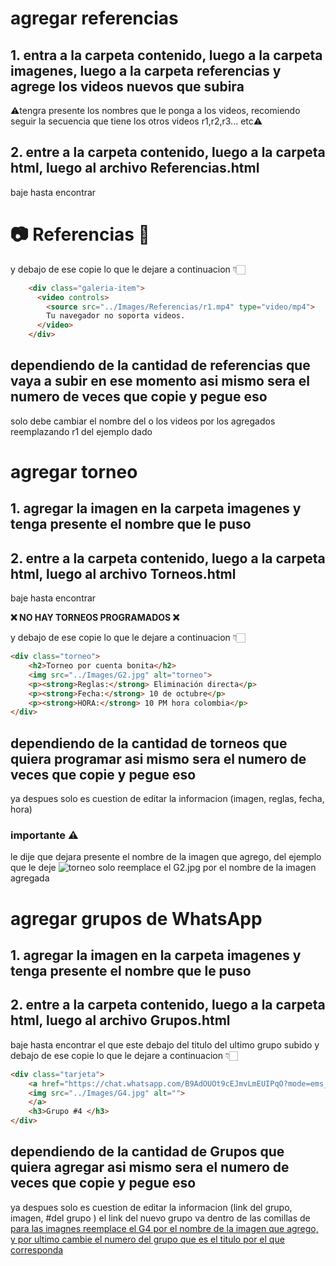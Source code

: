# agregar referencias
## 1. entra a la carpeta contenido, luego a la carpeta imagenes, luego a la carpeta referencias y agrege los videos nuevos que subira
⚠️tengra presente los nombres que le ponga a los videos, recomiendo seguir la secuencia que tiene los otros videos r1,r2,r3... etc⚠️
## 2. entre a la carpeta contenido, luego a la carpeta html, luego al archivo Referencias.html
baje hasta encontrar <h1>📷 Referencias 🎥</h1> y debajo de ese copie lo que le dejare a continuacion 👇🏻
```html
    <div class="galeria-item">
      <video controls>
        <source src="../Images/Referencias/r1.mp4" type="video/mp4">
        Tu navegador no soporta videos.
      </video>
    </div>
```

## dependiendo de la cantidad de referencias que vaya a subir en ese momento asi mismo sera el numero de veces que copie y pegue eso
solo debe cambiar el nombre del o los videos por los agregados reemplazando r1 del ejemplo dado

# agregar torneo
## 1. agregar la imagen en la carpeta imagenes y tenga presente el nombre que le puso
## 2. entre a la carpeta contenido, luego a la carpeta html, luego al archivo Torneos.html
baje hasta encontrar <p class="no-torneo"><strong>❌ NO HAY TORNEOS PROGRAMADOS ❌</strong></p> y debajo de ese copie lo que le dejare a continuacion 👇🏻 

```html
<div class="torneo">
    <h2>Torneo por cuenta bonita</h2>
    <img src="../Images/G2.jpg" alt="torneo">
    <p><strong>Reglas:</strong> Eliminación directa</p>
    <p><strong>Fecha:</strong> 10 de octubre</p>
    <p><strong>HORA:</strong> 10 PM hora colombia</p>
</div>
```

## dependiendo de la cantidad de torneos que quiera programar asi mismo sera el numero de veces que copie y pegue eso
ya despues solo es cuestion de editar la informacion (imagen, reglas, fecha, hora)

### importante ⚠️
le dije que dejara presente el nombre de la imagen que agrego, del ejemplo que le deje <img src="../Images/G2.jpg" alt="torneo"> solo reemplace el G2.jpg por el nombre de la imagen agregada 

# agregar grupos de WhatsApp

## 1. agregar la imagen en la carpeta imagenes y tenga presente el nombre que le puso
## 2. entre a la carpeta contenido, luego a la carpeta html, luego al archivo Grupos.html
baje hasta encontrar el </div> que este debajo del titulo del ultimo grupo subido y debajo de ese copie lo que le dejare a continuacion 👇🏻
```html
<div class="tarjeta">
    <a href="https://chat.whatsapp.com/B9AdOUOt9cEJmvLmEUIPqO?mode=ems_copy_c"> 
    <img src="../Images/G4.jpg" alt="">
    </a>
    <h3>Grupo #4 </h3>
</div>
```

## dependiendo de la cantidad de Grupos que quiera agregar asi mismo sera el numero de veces que copie y pegue eso
ya despues solo es cuestion de editar la informacion (link del grupo, imagen, #del grupo ) el link del nuevo grupo va dentro de las comillas de <a href="https://chat.whatsapp.com/B9AdOUOt9cEJmvLmEUIPqO?mode=ems_copy_c"> para las imagnes reemplace el G4 por el nombre de la imagen que agrego, y por ultimo cambie el numero del grupo que es el titulo por el que corresponda 